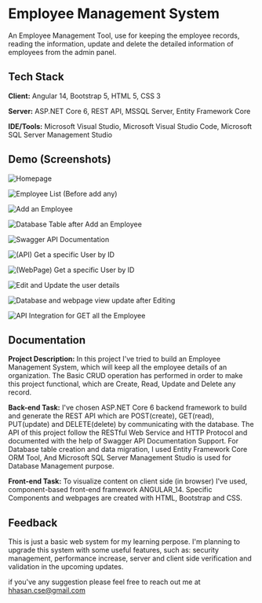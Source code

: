 
# Employee Management System

An Employee Management Tool, use for keeping the employee records, reading the information, update and delete the detailed information of employees from the admin panel.


## Tech Stack

**Client:** Angular 14, Bootstrap 5, HTML 5, CSS 3

**Server:** ASP.NET Core 6, REST API, MSSQL Server, Entity Framework Core

**IDE/Tools:** Microsoft Visual Studio, Microsoft Visual Studio Code, Microsoft SQL Server Management Studio

## Demo (Screenshots)

![Homepage](https://github.com/h-Hasib/Employee-Management-System/blob/main/Screenshots/1.png)

![Employee List (Before add any)](https://github.com/h-Hasib/Employee-Management-System/blob/main/Screenshots/2.png)

![Add an Employee](https://github.com/h-Hasib/Employee-Management-System/blob/main/Screenshots/3.png)

![Database Table after Add an Employee](https://github.com/h-Hasib/Employee-Management-System/blob/main/Screenshots/4.png)

![Swagger API Documentation](https://github.com/h-Hasib/Employee-Management-System/blob/main/Screenshots/5.png)

![(API) Get a specific User by ID](https://github.com/h-Hasib/Employee-Management-System/blob/main/Screenshots/6.png)

![(WebPage) Get a specific User by ID](https://github.com/h-Hasib/Employee-Management-System/blob/main/Screenshots/7.png)

![Edit and Update the user details](https://github.com/h-Hasib/Employee-Management-System/blob/main/Screenshots/8.png)

![Database and webpage view update after Editing](https://github.com/h-Hasib/Employee-Management-System/blob/main/Screenshots/9.png)

![API Integration for GET all the Employee](https://github.com/h-Hasib/Employee-Management-System/blob/main/Screenshots/10.png)

## Documentation

**Project Description:** In this project I've tried to build an Employee Management System, which will keep all the employee details of an organization.
The Basic CRUD operation has performed in order to make this project functional, which are Create, Read, Update and Delete any record.

**Back-end Task:** I've chosen ASP.NET Core 6 backend framework to build and generate the REST API which are POST(create), GET(read), PUT(update) and DELETE(delete) by communicating with the database.
The API of this project follow the RESTful Web Service and HTTP Protocol and documented with the help of Swagger API Documentation Support.
For Database table creation and data migration, I used Entity Framework Core ORM Tool, And Microsoft SQL Server Management Studio is used for Database Management purpose.

**Front-end Task:** To visualize content on client side (in browser) I've used, component-based front-end framework ANGULAR_14. 
Specific Components and webpages are created with HTML, Bootstrap and CSS.



## Feedback

This is just a basic web system for my learning perpose.
I'm planning to upgrade this system with some useful features, such as: security management, performance increase, server and client side verification and validation in the upcoming updates. 

if you've any suggestion please feel free to reach out me at hhasan.cse@gmail.com
